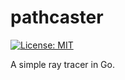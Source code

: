# pathcaster

[![License: MIT](https://img.shields.io/badge/License-MIT-yellow.svg)](https://opensource.org/licenses/MIT)

A simple ray tracer in Go.
